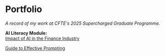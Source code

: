 # Portfolio

*A record of my work at CFTE's 2025 Supercharged Graduate Programme.*

**AI Literacy Module:**\
[Impact of AI in the Finance Industry](https://github.com/ruth-zhang-work/Portfolio/blob/e61f64dcb16b3e7c603354d2c394cdab4f22a7b2/Impact%20of%20AI%20on%20the%20Finance%20Industry.md)

[Guide to Effective Prompting](https://github.com/ruth-zhang-work/Portfolio/blob/cc2eecdce1a373151adbfeca3b0106f934710bbd/Guide%20to%20Effective%20Prompting.md)

